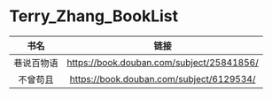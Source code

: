 # Terry_Zhang_BookList

| 书名 | 链接 |
| :-----: | :-----: |
| 巷说百物语 | https://book.douban.com/subject/25841856/ |
| 不曾苟且 | https://book.douban.com/subject/6129534/ |
